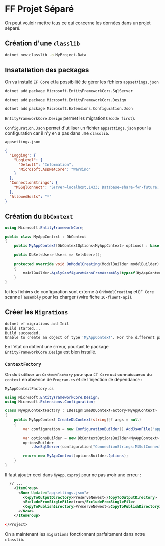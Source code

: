 # FF Projet Séparé

On peut vouloir mettre tous ce qui concerne les données dans un projet séparé.



## Création d'une `classlib`

```bash
dotnet new classlib -o MyProject.Data
```



## Insatallation des packages

On va installé `EF Core` et la possibilité de gérer les fichiers `appsettings.json`

```bash
dotnet add package Microsoft.EntityFrameworkCore.SqlServer

dotnet add package Microsoft.EntityFrameworkCore.Design

dotnet add package Microsoft.Extensions.Configuration.Json
```

`EntityFrameworkCore.Design` permet les migrations (`code first`).

`Configuration.Json` permet d'utiliser un fichier `appsettings.json` pour la configuration car il n'y en a pas dans une `classlib`.

`appsettings.json`

```json
{
  "Logging": {
    "LogLevel": {
      "Default": "Information",
      "Microsoft.AspNetCore": "Warning"
    }
  },
  "ConnectionStrings": {
    "MSSqlConnect": "Server=localhost,1433; Database=share-for-future; User=sa; Password=huk@r2Xmen99"
  },  
  "AllowedHosts": "*"
}
```



## Création du `DbContext`

```cs
using Microsoft.EntityFrameworkCore;

public class MyAppContext : DbContext
{
    public MyAppContext(DbContextOptions<MyAppContext> options) : base(options) { }

    public DbSet<User> Users => Set<User>();
    
    protected override void OnModelCreating(ModelBuilder modelBuilder)
    {
        modelBuilder.ApplyConfigurationsFromAssembly(typeof(MyAppContext).Assembly);
    }
}
```

Ici les fichiers de configuration sont externe à `OnModelCreating` et `EF Core` scanne l'`assembly` pour les charger (voire fiche `16-fluent-api`).



## Créer les `Migrations`

```bash
dotnet ef migrations add Init
Build started...
Build succeeded.
Unable to create an object of type 'MyAppContext'. For the different patterns supported at design time, see https://go.microsoft.com/fwlink/?linkid=851728
```

En l'état on obtient une erreur, pourtant le package `EntityFrameworkCore.Design` est bien installé.



### `ContextFactory`

On doit utiliser un `ContextFactory` pour que `EF Core` est connaissance du `context` en absence de `Program.cs` et de l'injection de dépendance :

`MyAppContextFactory.cs`

```cs
using Microsoft.EntityFrameworkCore.Design;
using Microsoft.Extensions.Configuration;

class MyAppContextFactory : IDesignTimeDbContextFactory<MyAppContext>
{
    public MyAppContext CreateDbContext(string[]? args = null)
    {
        var configuration = new ConfigurationBuilder().AddJsonFile("appsettings.json").Build();

        var optionsBuilder = new DbContextOptionsBuilder<MyAppContext>();
        optionsBuilder
            .UseSqlServer(configuration["ConnectionStrings:MSSqlConnect"]);

        return new MyAppContext(optionsBuilder.Options);
    }
}
```

Il faut ajouter ceci dans `MyApp.csproj` pour ne pas avoir une erreur :

```xml
  // ...
	<ItemGroup>
      <None Update="appsettings.json">
        <CopyToOutputDirectory>PreserveNewest</CopyToOutputDirectory>
        <ExcludeFromSingleFile>true</ExcludeFromSingleFile>
        <CopyToPublishDirectory>PreserveNewest</CopyToPublishDirectory>
      </None>
    </ItemGroup>

</Project>
```

On a maintenant les `migrations` fonctionnant parfaitement dans notre `classlib`.

